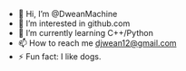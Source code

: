 - 👋 Hi, I’m @DweanMachine
- 👀 I’m interested in github.com
- 🌱 I’m currently learning C++/Python
- 📫 How to reach me djwean12@gmail.com
- ⚡ Fun fact: I like dogs.

<!---
DweanMachine/DweanMachine is a ✨ special ✨ repository because its `README.md` (this file) appears on your GitHub profile.
You can click the Preview link to take a look at your changes.
--->
